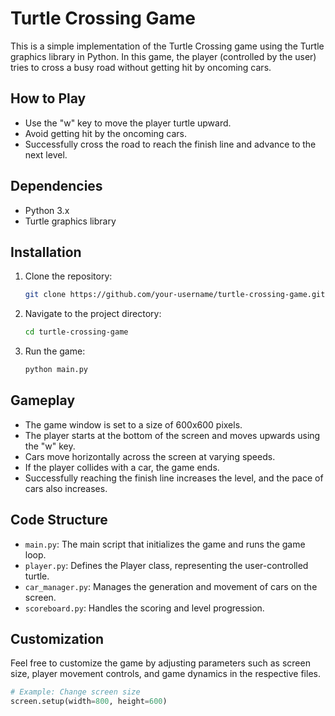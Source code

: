 # Turtle Crossing Game

This is a simple implementation of the Turtle Crossing game using the Turtle graphics library in Python. In this game, the player (controlled by the user) tries to cross a busy road without getting hit by oncoming cars.

## How to Play

- Use the "w" key to move the player turtle upward.
- Avoid getting hit by the oncoming cars.
- Successfully cross the road to reach the finish line and advance to the next level.

## Dependencies

- Python 3.x
- Turtle graphics library

## Installation

1. Clone the repository:

    ```bash
    git clone https://github.com/your-username/turtle-crossing-game.git
    ```

2. Navigate to the project directory:

    ```bash
    cd turtle-crossing-game
    ```

3. Run the game:

    ```bash
    python main.py
    ```

## Gameplay

- The game window is set to a size of 600x600 pixels.
- The player starts at the bottom of the screen and moves upwards using the "w" key.
- Cars move horizontally across the screen at varying speeds.
- If the player collides with a car, the game ends.
- Successfully reaching the finish line increases the level, and the pace of cars also increases.

## Code Structure

- `main.py`: The main script that initializes the game and runs the game loop.
- `player.py`: Defines the Player class, representing the user-controlled turtle.
- `car_manager.py`: Manages the generation and movement of cars on the screen.
- `scoreboard.py`: Handles the scoring and level progression.

## Customization

Feel free to customize the game by adjusting parameters such as screen size, player movement controls, and game dynamics in the respective files.

```python
# Example: Change screen size
screen.setup(width=800, height=600)
